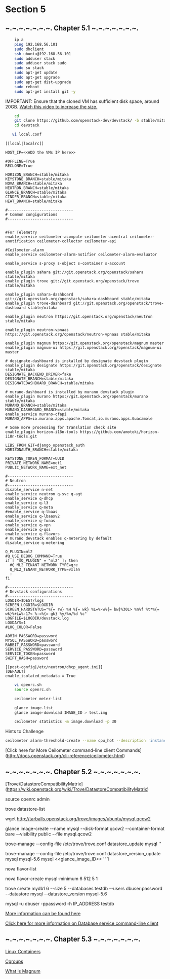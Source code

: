 Section 5
=========

~.~.~.~.~.~.~. Chapter 5.1  ~.~.~.~.~.~.~.
---------

```bash
    ip a 
    ping 192.168.56.101
    sudo dhclient
    ssh ubuntu@192.168.56.101
    sudo adduser stack
    sudo adduser stack sudo
    sudo su stack
    sudo apt-get update
    sudo apt-get upgrade
    sudo apt-get dist-upgrade
    sudo reboot
    sudo apt-get install git -y
```

IMPORTANT: Ensure that the cloned VM has sufficient disk space, around 20GB.
[Watch this video to increase the size.](https://www.youtube.com/watch?v=r_UyKufXR3c) 

```bash
    cd
    git clone https://github.com/openstack-dev/devstack/ -b stable/mitaka
    cd devstack
```

```bash
   vi local.conf
```
    
    [[local|localrc]]
    
    HOST_IP=<<ADD the VMs IP here>>
    
    #OFFLINE=True
    RECLONE=True
    
    HORIZON_BRANCH=stable/mitaka
    KEYSTONE_BRANCH=stable/mitaka
    NOVA_BRANCH=stable/mitaka
    NEUTRON_BRANCH=stable/mitaka
    GLANCE_BRANCH=stable/mitaka
    CINDER_BRANCH=stable/mitaka
    HEAT_BRANCH=stable/mitaka
    
    #-----------------------------
    # Common congigurations
    #-----------------------------

    
    #For Telemetry
    enable_service ceilometer-acompute ceilometer-acentral ceilometer-anotification ceilometer-collector ceilometer-api 

    #Ceilometer-alarm
    enable_service ceilometer-alarm-notifier ceilometer-alarm-evaluator
    
    enable_service s-proxy s-object s-container s-account
    
    enable_plugin sahara git://git.openstack.org/openstack/sahara stable/mitaka
    enable_plugin trove git://git.openstack.org/openstack/trove stable/mitaka
    
    enable_plugin sahara-dashboard git://git.openstack.org/openstack/sahara-dashboard stable/mitaka
    enable_plugin trove-dashboard git://git.openstack.org/openstack/trove-dashboard stable/mitaka
    
    enable_plugin neutron https://git.openstack.org/openstack/neutron stable/mitaka

    enable_plugin neutron-vpnaas https://git.openstack.org/openstack/neutron-vpnaas stable/mitaka
    
    enable_plugin magnum https://git.openstack.org/openstack/magnum master
    enable_plugin magnum-ui https://git.openstack.org/openstack/magnum-ui master
    
    # designate-dashboard is installed by designate devstack plugin
    enable_plugin designate https://git.openstack.org/openstack/designate stable/mitaka
    DESIGNATE_BACKEND_DRIVER=fake
    DESIGNATE_BRANCH=stable/mitaka
    DESIGNATEDASHBOARD_BRANCH=stable/mitaka
    
    # murano-dashboard is installed by murano devstack plugin
    enable_plugin murano https://git.openstack.org/openstack/murano stable/mitaka
    MURANO_BRANCH=stable/mitaka
    MURANO_DASHBOARD_BRANCH=stable/mitaka
    enable_service murano-cfapi
    MURANO_APPS=io.murano.apps.apache.Tomcat,io.murano.apps.Guacamole
    
    # Some more processing for translation check site
    enable_plugin horizon-i18n-tools https://github.com/amotoki/horizon-i18n-tools.git
    
    LIBS_FROM_GIT=django_openstack_auth
    HORIZONAUTH_BRANCH=stable/mitaka
    
    KEYSTONE_TOKEN_FORMAT=UUID
    PRIVATE_NETWORK_NAME=net1
    PUBLIC_NETWORK_NAME=ext_net
    
    #-----------------------------
    # Neutron
    #-----------------------------
    disable_service n-net
    enable_service neutron q-svc q-agt
    enable_service q-dhcp
    enable_service q-l3
    enable_service q-meta
    #enable_service q-lbaas
    enable_service q-lbaasv2
    enable_service q-fwaas
    enable_service q-vpn
    enable_service q-qos
    enable_service q-flavors
    # murano devstack enables q-metering by default
    disable_service q-metering
    
    Q_PLUGIN=ml2
    #Q_USE_DEBUG_COMMAND=True
    if [ "$Q_PLUGIN" = "ml2" ]; then
      #Q_ML2_TENANT_NETWORK_TYPE=gre
      Q_ML2_TENANT_NETWORK_TYPE=vxlan
      :
    fi
    
    #-----------------------------
    # Devstack configurations
    #-----------------------------
    LOGDIR=$DEST/logs
    SCREEN_LOGDIR=$LOGDIR
    SCREEN_HARDSTATUS="%{= rw} %H %{= wk} %L=%-w%{= bw}%30L> %n%f %t*%{= wk}%+Lw%-17< %-=%{= gk} %y/%m/%d %c"
    LOGFILE=$LOGDIR/devstack.log
    LOGDAYS=1
    #LOG_COLOR=False
    
    ADMIN_PASSWORD=password
    MYSQL_PASSWORD=password
    RABBIT_PASSWORD=password
    SERVICE_PASSWORD=password
    SERVICE_TOKEN=password
    SWIFT_HASH=password
    
    [[post-config|/etc/neutron/dhcp_agent.ini]]
    [DEFAULT]
    enable_isolated_metadata = True

```bash
    vi openrc.sh
    source openrc.sh
```

```bash
    ceilometer meter-list
```

```bash
    glance image-list
    glance image-download IMAGE_ID > test.img
```

```bash
    ceilometer statistics -m image.download -p 30
```

Hints to Challenge 

```bash
ceilometer alarm-threshold-create --name cpu_hot --description 'instance is hot' --meter-name cpu_util  --threshold 70.0 --comparison-operator gt  --statistic avg --period 600 --evaluation-periods 3 --alarm-action 'log://' --query resource_id=INSTANCE_ID
```

[Click here for More Ceilometer command-line client Commands] (http://docs.openstack.org/cli-reference/ceilometer.html)



~.~.~.~.~.~.~. Chapter 5.2  ~.~.~.~.~.~.~.
---------

[Trove/DatastoreCompatibilityMatrix] (https://wiki.openstack.org/wiki/Trove/DatastoreCompatibilityMatrix)

source openrc admin

trove datastore-list

wget http://tarballs.openstack.org/trove/images/ubuntu/mysql.qcow2

glance image-create --name mysql --disk-format qcow2 --container-format bare --visibility public --file mysql.qcow2

trove-manage --config-file /etc/trove/trove.conf datastore_update mysql ''

trove-manage --config-file /etc/trove/trove.conf datastore_version_update mysql mysql-5.6 mysql <<glance_image_ID>> '' 1

nova flavor-list

nova flavor-create mysql-minimum 6 512 5 1

trove create mydb1 6 --size 5 --databases testdb --users dbuser:password --datastore mysql --datastore_version mysql-5.6

mysql -u dbuser -ppassword -h IP_ADDRESS testdb 

[More information can be found here](http://docs.openstack.org/developer/trove/dev/manual_install.html)

[Click here for more information on Database service command-line client](http://docs.openstack.org/cli-reference/trove.html)


~.~.~.~.~.~.~. Chapter 5.3  ~.~.~.~.~.~.~.
---------

[Linux Containers](https://linuxcontainers.org/lxc/introduction/)


[Cgroups](https://www.kernel.org/doc/Documentation/cgroup-v1/cgroups.txt)


[What is Magnum](https://wiki.openstack.org/wiki/Magnum)


